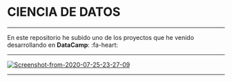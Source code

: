 # CIENCIA DE DATOS 

------------
En este repositorio he subido uno de los proyectos que he venido desarrollando en **DataCamp**: 
:fa-heart:

------------
<a href="https://ibb.co/zr1CjKG"><img src="https://i.ibb.co/9NJBzRs/Screenshot-from-2020-07-25-23-27-09.png" alt="Screenshot-from-2020-07-25-23-27-09" border="0"></a>


------------



